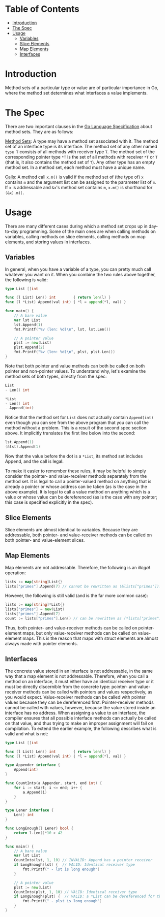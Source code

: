 Table of Contents
=================

+ [Introduction](#introduction)
+ [The Spec](#the-spec)
+ [Usage](#usage)
  + [Variables](#variables)
  + [Slice Elements](#slice-elements)
  + [Map Elements](#map-elements)
  + [Interfaces](#interfaces)

# Introduction

Method sets of a particular type or value are of particular importance in Go, where the method set determines what interfaces a value implements.

# The Spec

There are two important clauses in the [Go Language Specification](http://golang.org/doc/go_spec.html) about method sets.  They are as follows:

[Method Sets](http://golang.org/doc/go_spec.html#Method_sets):
A type may have a method set associated with it. The method set of an interface type is its interface. The method set of any other named ` type T ` consists of all methods with receiver type ` T `. The method set of the corresponding pointer type ` *T ` is the set of all methods with receiver ` *T ` or ` T ` (that is, it also contains the method set of ` T `). Any other type has an empty method set. In a method set, each method must have a unique name.

[Calls](http://golang.org/doc/go_spec.html#Calls):
A method call ` x.m() ` is valid if the method set of (the type of) ` x ` contains ` m ` and the argument list can be assigned to the parameter list of ` m `. If ` x ` is addressable and ` &x `'s method set contains ` m `, ` x.m() ` is shorthand for ` (&x).m() `.

# Usage
There are many different cases during which a method set crops up in day-to-day programming.  Some of the main ones are when calling methods on variables, calling methods on slice elements, calling methods on map elements, and storing values in interfaces.

## Variables
In general, when you have a variable of a type, you can pretty much call whatever you want on it.  When you combine the two rules above together, the following is valid:

```go
type List []int

func (l List) Len() int        { return len(l) }
func (l *List) Append(val int) { *l = append(*l, val) }

func main() {
	// A bare value
	var lst List
	lst.Append(1)
	fmt.Printf("%v (len: %d)\n", lst, lst.Len())

	// A pointer value
	plst := new(List)
	plst.Append(2)
	fmt.Printf("%v (len: %d)\n", plst, plst.Len())
}
```

Note that both pointer and value methods can both be called on both pointer and non-pointer values.  To understand why, let's examine the method sets of both types, directly from the spec:

```go
List
- Len() int

*List
- Len() int
- Append(int) 
```

Notice that the method set for ` List ` does not actually contain ` Append(int) ` even though you can see from the above program that you can call the method without a problem.  This is a result of the second spec section above.  It implicitly translates the first line below into the second:

```go
lst.Append(1)
(&lst).Append(1)
```

Now that the value before the dot is a ` *List `, its method set includes Append, and the call is legal.

To make it easier to remember these rules, it may be helpful to simply consider the pointer- and value-receiver methods separately from the method set.  It is legal to call a pointer-valued method on anything that is already a pointer or whose address can be taken (as is the case in the above example).  It is legal to call a value method on anything which is a value or whose value can be dereferenced (as is the case with any pointer; this case is specified explicitly in the spec).

## Slice Elements
Slice elements are almost identical to variables.  Because they are addressable, both pointer- and value-receiver methods can be called on both pointer- and value-element slices.

## Map Elements
Map elements are not addressable.  Therefore, the following is an _illegal_ operation:

```go
lists := map[string]List{}
lists["primes"].Append(7) // cannot be rewritten as (&lists["primes"]).Append(7)
```

However, the following is still valid (and is the far more common case):

```go
lists := map[string]*List{}
lists["primes"] = new(List)
lists["primes"].Append(7)
count := lists["primes"].Len() // can be rewritten as (*lists["primes"]).Len()
```

Thus, both pointer- and value-receiver methods can be called on pointer-element maps, but only value-receiver methods can be called on value-element maps.  This is the reason that maps with struct elements are almost always made with pointer elements.

## Interfaces
The concrete value stored in an interface is not addressable, in the same way that a map element is not addressable.  Therefore, when you call a method on an interface, it must either have an identical receiver type or it must be directly discernible from the concrete type: pointer- and value-receiver methods can be called with pointers and values respectively, as you would expect.  Value-receiver methods can be called with pointer values because they can be dereferenced first.  Pointer-receiver methods cannot be called with values, however, because the value stored inside an interface has no address.  When assigning a value to an interface, the compiler ensures that all possible interface methods can actually be called on that value, and thus trying to make an improper assignment will fail on compilation.  To extend the earlier example, the following describes what is valid and what is not:

```go
type List []int

func (l List) Len() int        { return len(l) }
func (l *List) Append(val int) { *l = append(*l, val) }

type Appender interface {
	Append(int)
}

func CountInto(a Appender, start, end int) {
	for i := start; i <= end; i++ {
		a.Append(i)
	}
}

type Lener interface {
	Len() int
}

func LongEnough(l Lener) bool {
	return l.Len()*10 > 42
}

func main() {
	// A bare value
	var lst List
	CountInto(lst, 1, 10) // INVALID: Append has a pointer receiver
	if LongEnough(lst) {  // VALID: Identical receiver type
		fmt.Printf(" - lst is long enough")
	}

	// A pointer value
	plst := new(List)
	CountInto(plst, 1, 10) // VALID: Identical receiver type
	if LongEnough(plst) {  // VALID: a *List can be dereferenced for the receiver
		fmt.Printf(" - plst is long enough")
	}
}
```